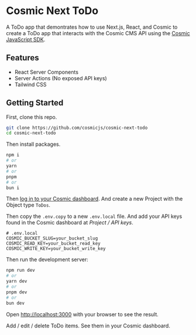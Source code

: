 # Cosmic Next ToDo

A ToDo app that demontrates how to use Next.js, React, and Cosmic to create a ToDo app that interacts with the Cosmic CMS API using the [Cosmic JavaScript SDK](https://www.npmjs.com/package/@cosmicjs/sdk).

## Features

- React Server Components
- Server Actions (No exposed API keys)
- Tailwind CSS

## Getting Started

First, clone this repo.

```bash
git clone https://github.com/cosmicjs/cosmic-next-todo
cd cosmic-next-todo
```

Then install packages.

```bash
npm i
# or
yarn
# or
pnpm
# or
bun i
```

Then [log in to your Cosmic dashboard](https://app.cosmicjs.com/). And create a new Project with the Object type `ToDos`.

Then copy the `.env.copy` to a new `.env.local` file. And add your API keys found in the Cosmic dashboard at _Project / API keys_.

```
# .env.local
COSMIC_BUCKET_SLUG=your_bucket_slug
COSMIC_READ_KEY=your_bucket_read_key
COSMIC_WRITE_KEY=your_bucket_write_key
```

Then run the development server:

```bash
npm run dev
# or
yarn dev
# or
pnpm dev
# or
bun dev
```

Open [http://localhost:3000](http://localhost:3000) with your browser to see the result.

Add / edit / delete ToDo items. See them in your Cosmic dashboard.

